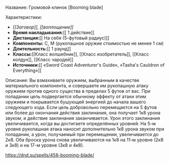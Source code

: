 Название: Громовой клинок \[Booming blade] 

Характеристики:
- *[[Заговор]], [[воплощение]]*
- **Время накладывания:**[[ 1 действие]]
- **Дистанция:**[[ На себя (5-футовый радиус)]]
- **Компоненты:** С, М (рукопашное оружие стоимостью не менее 1 см)
- **Длительность:**[[ 1 раунд]]
- **Классы:**[[Класс  волшебник]], [[Класс изобретатель]], [[Класс колдун]], [[Класс чародей]]
- **Источники:**[[ «Sword Coast Adventurer's Guide», «Tasha's Cauldron of Everything»]]

Описание:
Вы взмахиваете оружием, выбранным в качестве материального компонента, и совершаете им рукопашную атаку оружием против одного существа в пределах 5 футов от вас. При попадании цель подвергается обычному эффекту от атаки этим оружием и покрывается бушующей энергией до начала вашего следующего хода. Если цель добровольно перемещается на 5 футов или более до окончания действия заклинания, она получает 1к8 урона звуком, и действие заклинания заканчивается.
Урон этого заклинания увеличивается, когда вы достигаете определённых уровней. На 5-м уровне рукопашная атака наносит дополнительно 1к8 урона звуком при попадании, а урон, получаемый при перемещении, увеличивается до 2к8. Оба броска урона снова увеличиваются на 1к8 на 11-м уровне (2к8 и 3к8) и на 17-м уровне (3к8 и 4к8).

https://dnd.su/spells/458-booming-blade/